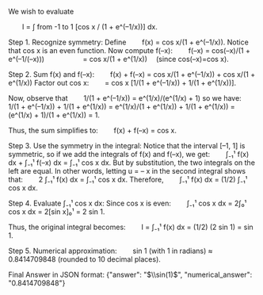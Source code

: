 We wish to evaluate

  I = ∫ from -1 to 1 [cos x / (1 + e^(–1/x))] dx.

Step 1. Recognize symmetry:
Define
  f(x) = cos x/(1 + e^(–1/x)).
Notice that cos x is an even function. Now compute f(–x):
  f(–x) = cos(–x)/(1 + e^(–1/(–x)))
      = cos x/(1 + e^(1/x))  (since cos(–x)=cos x).

Step 2. Sum f(x) and f(–x):
  f(x) + f(–x) = cos x/(1 + e^(–1/x)) + cos x/(1 + e^(1/x))
Factor out cos x:
  = cos x [1/(1 + e^(–1/x)) + 1/(1 + e^(1/x))].

Now, observe that
  1/(1 + e^(–1/x)) = e^(1/x)/(e^(1/x) + 1)
so we have:
  1/(1 + e^(–1/x)) + 1/(1 + e^(1/x)) = e^(1/x)/(1 + e^(1/x)) + 1/(1 + e^(1/x)) = (e^(1/x) + 1)/(1 + e^(1/x)) = 1.

Thus, the sum simplifies to:
  f(x) + f(–x) = cos x.

Step 3. Use the symmetry in the integral:
Notice that the interval [–1, 1] is symmetric, so if we add the integrals of f(x) and f(–x), we get:
  ∫₋₁¹ f(x) dx + ∫₋₁¹ f(–x) dx = ∫₋₁¹ cos x dx.
But by substitution, the two integrals on the left are equal. In other words, letting u = – x in the second integral shows that:
  2 ∫₋₁¹ f(x) dx = ∫₋₁¹ cos x dx.
Therefore,
  ∫₋₁¹ f(x) dx = (1/2) ∫₋₁¹ cos x dx.

Step 4. Evaluate ∫₋₁¹ cos x dx:
Since cos x is even:
  ∫₋₁¹ cos x dx = 2∫₀¹ cos x dx = 2[sin x]₀¹ = 2 sin 1.

Thus, the original integral becomes:
  I = ∫₋₁¹ f(x) dx = (1/2) (2 sin 1) = sin 1.

Step 5. Numerical approximation:
  sin 1 (with 1 in radians) ≈ 0.8414709848 (rounded to 10 decimal places).

Final Answer in JSON format:
{"answer": "$\\sin(1)$", "numerical_answer": "0.8414709848"}